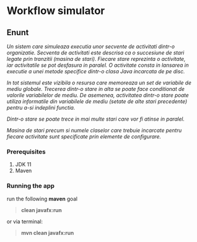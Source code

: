 # Workflow simulator

## Enunt
*Un sistem care simuleaza executia unor secvente de activitati dintr-o
organizatie. Secventa de activitati este descrisa ca o succesiune de
stari legate prin tranzitii (masina de stari). Fiecare stare reprezinta o
activitate, iar activitatile se pot desfasura in paralel. O activitate
consta in lansarea in executie a unei metode specifice dintr-o
clasa Java incarcata de pe disc.*

*In tot sistemul este vizibila o resursa
care memoreaza un set de variabile de mediu globale. Trecerea dintr-o
stare in alta se poate face conditionat de valorile variabilelor de
mediu. De asemenea, activitatea dintr-o stare poate utiliza
informatile din variabilele de mediu (setate de alte stari precedente)
pentru a-si indeplini functia.*

*Dintr-o stare se poate trece in mai multe stari care vor
fi atinse in paralel.*

*Masina de stari precum si numele claselor care trebuie
incarcate pentru fiecare activitate sunt specificate prin elemente de 
configurare.*

### Prerequisites
1. JDK 11
2. Maven

### Running the app
run the following **maven** goal
> **clean javafx:run**

or via terminal: 
> **mvn clean javafx:run**
